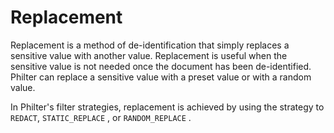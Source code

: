 # Replacement

Replacement is a method of de-identification that simply replaces a sensitive value with another value. Replacement is useful when the sensitive value is not needed once the document has been de-identified. Philter can replace a sensitive value with a preset value or with a random value.

In Philter's filter strategies, replacement is achieved by using the strategy to `REDACT`, `STATIC_REPLACE` , or `RANDOM_REPLACE` .
